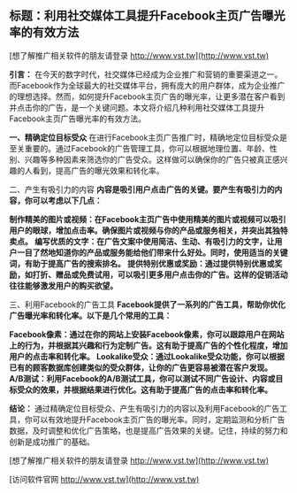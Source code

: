 ## **标题：利用社交媒体工具提升Facebook主页广告曝光率的有效方法**

[想了解推广相关软件的朋友请登录 http://www.vst.tw](http://www.vst.tw)

**引言：**
在今天的数字时代，社交媒体已经成为企业推广和营销的重要渠道之一。而Facebook作为全球最大的社交媒体平台，拥有庞大的用户群体，成为企业推广的理想选择。然而，如何提升Facebook主页广告的曝光率，让更多潜在客户看到并点击你的广告，是一个关键问题。本文将介绍几种利用社交媒体工具提升Facebook主页广告曝光率的有效方法。

**一、精确定位目标受众**
在进行Facebook主页广告推广时，精确地定位目标受众是至关重要的。通过Facebook的广告管理工具，你可以根据地理位置、年龄、性别、兴趣等多种因素来筛选你的广告受众。这样做可以确保你的广告只被真正感兴趣的人看到，提高广告的曝光效果和转化率。

二、产生有吸引力的内容
**内容是吸引用户点击广告的关键。要产生有吸引力的内容，你可以考虑以下几点：**

**制作精美的图片或视频：在Facebook主页广告中使用精美的图片或视频可以吸引用户的眼球，增加点击率。确保图片或视频与你的产品或服务相关，并突出其独特卖点。**
**编写优质的文字：在广告文案中使用简洁、生动、有吸引力的文字，让用户一目了然地知道你的产品或服务能给他们带来什么好处。同时，使用适当的关键词，有助于提高广告的搜索排名。**
**提供特别优惠或奖励：通过提供特别优惠或奖励，如打折、赠品或免费试用，可以吸引更多用户点击你的广告。这样的促销活动往往能够激发用户的购买欲望。**

三、利用Facebook的广告工具
**Facebook提供了一系列的广告工具，帮助你优化广告曝光率和转化率。以下是几个常用的工具：**

**Facebook像素：通过在你的网站上安装Facebook像素，你可以跟踪用户在网站上的行为，并根据其兴趣和行为定制广告。这有助于提高广告的个性化程度，增加用户的点击率和转化率。**
**Lookalike受众：通过Lookalike受众功能，你可以根据已有的顾客数据库创建类似的受众群体，让你的广告更容易被潜在客户发现。**
**A/B测试：利用Facebook的A/B测试工具，你可以测试不同广告设计、内容或目标受众的效果，并根据结果进行优化。这有助于提高广告的点击率和转化率。**

**结论：**
通过精确定位目标受众、产生有吸引力的内容以及利用Facebook的广告工具，你可以有效地提升Facebook主页广告的曝光率。同时，定期监测和分析广告数据，及时调整和优化广告策略，也是提高广告效果的关键。记住，持续的努力和创新是成功推广的基础。

[想了解推广相关软件的朋友请登录 http://www.vst.tw](http://www.vst.tw)


[访问软件官网 http://www.vst.tw](http://www.vst.tw)
